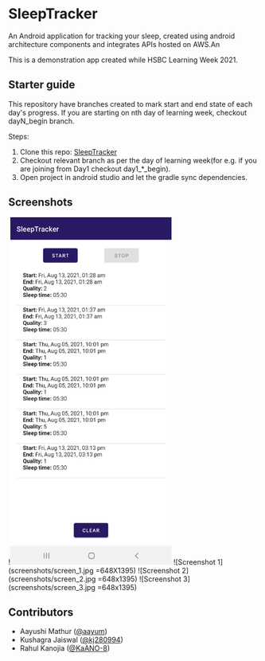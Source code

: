 # SleepTracker
An Android application for tracking your sleep, created using android architecture components and integrates APIs hosted on AWS.An

This is a demonstration app created while HSBC Learning Week 2021.

## Starter guide

This repository have branches created to mark start and end state of each day's progress. If you are starting on nth day of learning week, checkout dayN_begin branch.

Steps:
1. Clone this repo: [SleepTracker](https://github.com/KaANO-8/SleepTracker)
2. Checkout relevant branch as per the day of learning week(for e.g. if you are joining from Day1 checkout day1_*_begin).
3. Open project in android studio and let the gradle sync dependencies.


## Screenshots

!<img src="https://github.com/KaANO-8/SleepTracker/blob/project_starter/screenshots/screen_1.jpg" width="324" height="698">
![Screenshot 1](screenshots/screen_1.jpg =648X1395)
![Screenshot 2](screenshots/screen_2.jpg =648x1395)
![Screenshot 3](screenshots/screen_3.jpg =648x1395)

## Contributors

- Aayushi Mathur ([@aayum](https://github.com/aayum))
- Kushagra Jaiswal ([@kj280994](https://github.com/kj280994))
- Rahul Kanojia ([@KaANO-8](https://github.com/KaANO-8))

